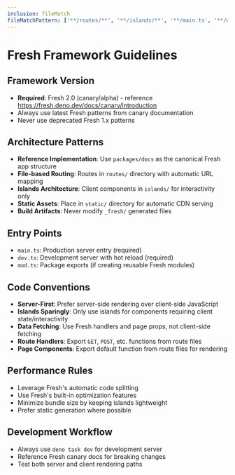 ```yaml
---
inclusion: fileMatch
fileMatchPattern: ['**/routes/**', '**/islands/**', '**/main.ts', '**/dev.ts', '**/mod.ts']
---
```


# Fresh Framework Guidelines

## Framework Version
- **Required**: Fresh 2.0 (canary/alpha) - reference https://fresh.deno.dev/docs/canary/introduction
- Always use latest Fresh patterns from canary documentation
- Never use deprecated Fresh 1.x patterns

## Architecture Patterns
- **Reference Implementation**: Use `packages/docs` as the canonical Fresh app structure
- **File-based Routing**: Routes in `routes/` directory with automatic URL mapping
- **Islands Architecture**: Client components in `islands/` for interactivity only
- **Static Assets**: Place in `static/` directory for automatic CDN serving
- **Build Artifacts**: Never modify `_fresh/` generated files

## Entry Points
- `main.ts`: Production server entry (required)
- `dev.ts`: Development server with hot reload (required)
- `mod.ts`: Package exports (if creating reusable Fresh modules)

## Code Conventions
- **Server-First**: Prefer server-side rendering over client-side JavaScript
- **Islands Sparingly**: Only use islands for components requiring client state/interactivity
- **Data Fetching**: Use Fresh handlers and page props, not client-side fetching
- **Route Handlers**: Export `GET`, `POST`, etc. functions from route files
- **Page Components**: Export default function from route files for rendering

## Performance Rules
- Leverage Fresh's automatic code splitting
- Use Fresh's built-in optimization features
- Minimize bundle size by keeping islands lightweight
- Prefer static generation where possible

## Development Workflow
- Always use `deno task dev` for development server
- Reference Fresh canary docs for breaking changes
- Test both server and client rendering paths